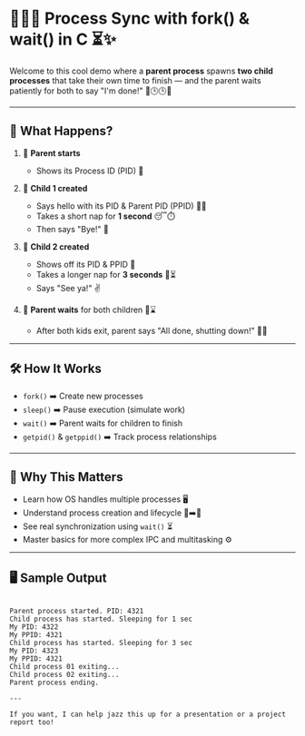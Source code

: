 # 🧑‍👦‍👦 Process Sync with fork() & wait() in C ⏳✨

Welcome to this cool demo where a **parent process** spawns **two child processes** that take their own time to finish — and the parent waits patiently for both to say "I'm done!" 👶🕒🕒👦

---

## 🚦 What Happens?

1. 🧑 **Parent starts**  
   - Shows its Process ID (PID) 👀

2. 👶 **Child 1 created**  
   - Says hello with its PID & Parent PID (PPID) 🙋‍♂️  
   - Takes a short nap for **1 second** 😴⏱️  
   - Then says "Bye!" 👋

3. 👦 **Child 2 created**  
   - Shows off its PID & PPID 💪  
   - Takes a longer nap for **3 seconds** 🛌⏳  
   - Says "See ya!" ✌️

4. 🧑 **Parent waits** for both children 👀⌛  
   - After both kids exit, parent says "All done, shutting down!" 🎉🚪

---

## 🛠️ How It Works

- `fork()` ➡️ Create new processes  
- `sleep()` ➡️ Pause execution (simulate work)  
- `wait()` ➡️ Parent waits for children to finish  
- `getpid()` & `getppid()` ➡️ Track process relationships

---

## 🎯 Why This Matters

- Learn how OS handles multiple processes 🖥️  
- Understand process creation and lifecycle 🌱➡️🌳  
- See real synchronization using `wait()` ⏳  
- Master basics for more complex IPC and multitasking ⚙️

---

## 🖥️ Sample Output

```

Parent process started. PID: 4321
Child process has started. Sleeping for 1 sec
My PID: 4322
My PPID: 4321
Child process has started. Sleeping for 3 sec
My PID: 4323
My PPID: 4321
Child process 01 exiting...
Child process 02 exiting...
Parent process ending.

---

If you want, I can help jazz this up for a presentation or a project report too!
```
